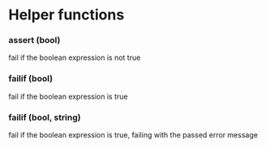 # Helper functions

### assert \(bool\)

fail if the boolean expression is not true

### failif \(bool\)

fail if the boolean expression is true

### failif \(bool, string\)

fail if the boolean expression is true, failing with the passed error message

